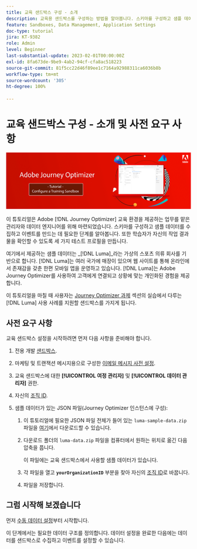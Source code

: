 ```yaml
---
title: 교육 샌드박스 구성 - 소개
description: 교육용 샌드박스를 구성하는 방법을 알아봅니다. 스키마를 구성하고 샘플 데이터를 수집하고 이벤트를 만드는 데 필요한 단계를 수행합니다.
feature: Sandboxes, Data Management, Application Settings
doc-type: tutorial
jira: KT-9382
role: Admin
level: Beginner
last-substantial-update: 2023-02-01T00:00:00Z
exl-id: 8fa673de-9be9-4ab2-94cf-cfa8ac518223
source-git-commit: 81f5cc22d46f89ee1c7164a92988311ca6036b8b
workflow-type: tm+mt
source-wordcount: '305'
ht-degree: 100%

---
```


# 교육 샌드박스 구성 - 소개 및 사전 요구 사항

![배너 튜토리얼 - 교육 샌드박스 구성](./assets/ajo-banner-configure-training-sandbox.png)

이 튜토리얼은 Adobe [!DNL Journey Optimizer] 교육 환경을 제공하는 업무를 맡은 관리자와 데이터 엔지니어를 위해 마련되었습니다. 스키마를 구성하고 샘플 데이터를 수집하고 이벤트를 만드는 데 필요한 단계를 알아봅니다. 또한 학습자가 자신의 작업 결과물을 확인할 수 있도록 세 가지 테스트 프로필을 만듭니다.

여기에서 제공하는 샘플 데이터는 _[!DNL Luma]_라는 가상의 스포츠 의류 회사를 기반으로 합니다. [!DNL Luma]는 여러 국가에 매장이 있으며 웹 사이트를 통해 온라인에서 존재감을 갖춘 한편 모바일 앱을 운영하고 있습니다. [!DNL Luma]는 Adobe Journey Optimizer를 사용하여 고객에게 연결되고 상황에 맞는 개인화된 경험을 제공합니다.

이 튜토리얼을 마칠 때 사용자는 [Journey Optimizer 과제](/help/challenges/introduction-and-prerequisites.md) 섹션의 실습에서 다루는 [!DNL Luma] 사용 사례를 지원할 샌드박스를 가지게 됩니다.

## 사전 요구 사항

교육 샌드박스 설정을 시작하려면 먼저 다음 사항을 준비해야 합니다.

1. 전용 개발 [샌드박스](https://experienceleague.adobe.com/docs/journey-optimizer-learn/tutorials/access-control/create-and-manage-sandboxes.html?lang=ko).

1. 마케팅 및 트랜잭션 메시지용으로 구성한 [이메일 메시지 사전 설정](https://experienceleague.adobe.com/docs/journey-optimizer-learn/tutorials/configuration/channel-configuration/set-up-email-channel.html?lang=ko).

1. 교육 샌드박스에 대한 **[!UICONTROL 여정 관리자]** 및 **[!UICONTROL 데이터 관리자]** 권한.

1. 자신의 [조직 ID](https://experienceleague.adobe.com/docs/core-services/interface/administration/organizations.html?lang=ko).

1. 샘플 데이터가 있는 JSON 파일(Journey Optimizer 인스턴스에 구성):

   1. 이 튜토리얼에 필요한 JSON 파일 전체가 들어 있는 `luma-sample-data.zip` 파일을 [여기](/help/tutorial-configure-a-training-sandbox/assets/luma-data/luma-sample-data.zip)에서 다운로드할 수 있습니다.

   1. 다운로드 폴더의 `luma-data.zip` 파일을 컴퓨터에서 원하는 위치로 옮긴 다음 압축을 풉니다.

      이 파일에는 교육 샌드박스에서 사용할 샘플 데이터가 있습니다.

   1. 각 파일을 열고 **`yourOrganizationID`** 부분을 찾아 자신의 [조직 ID](https://experienceleague.adobe.com/docs/core-services/interface/administration/organizations.html?lang=ko)로 바꿉니다.

   1. 파일을 저장합니다.

## 그럼 시작해 보겠습니다

먼저 [수동 데이터 설정](/help/tutorial-configure-a-training-sandbox/manual-data-set-up.md)부터 시작합니다.

이 단계에서는 필요한 데이터 구조를 정의합니다. 데이터 설정을 완료한 다음에는 데이터를 샌드박스로 수집하고 이벤트를 설정할 수 있습니다.
